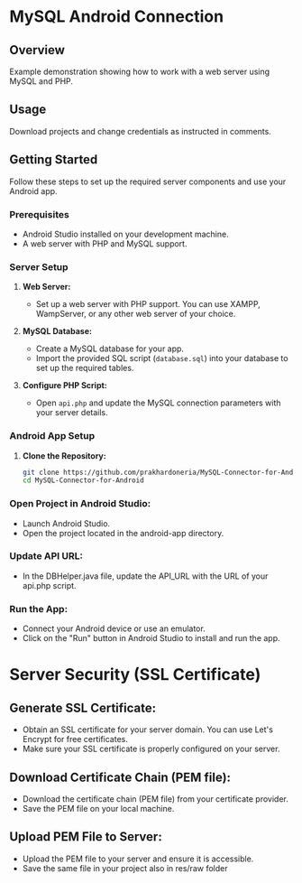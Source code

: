 # MySQL Android Connection

## Overview

Example demonstration showing how to work with a web server using MySQL and PHP.

## Usage

Download projects and change credentials as instructed in comments.

## Getting Started

Follow these steps to set up the required server components and use your Android app.

### Prerequisites

- Android Studio installed on your development machine.
- A web server with PHP and MySQL support.

### Server Setup

1. **Web Server:**
   - Set up a web server with PHP support. You can use XAMPP, WampServer, or any other web server of your choice.

2. **MySQL Database:**
   - Create a MySQL database for your app.
   - Import the provided SQL script (`database.sql`) into your database to set up the required tables.

3. **Configure PHP Script:**
   - Open `api.php` and update the MySQL connection parameters with your server details.

### Android App Setup

1. **Clone the Repository:**
   ```bash
   git clone https://github.com/prakhardoneria/MySQL-Connector-for-Android.git
   cd MySQL-Connector-for-Android
   ```
### Open Project in Android Studio:

- Launch Android Studio.
- Open the project located in the android-app directory.

### Update API URL:

- In the DBHelper.java file, update the API_URL with the URL of your api.php script.

### Run the App:

- Connect your Android device or use an emulator.
- Click on the "Run" button in Android Studio to install and run the app.


# Server Security (SSL Certificate)

## Generate SSL Certificate:

- Obtain an SSL certificate for your server domain. You can use Let's Encrypt for free certificates.
- Make sure your SSL certificate is properly configured on your server.

## Download Certificate Chain (PEM file):

- Download the certificate chain (PEM file) from your certificate provider.
- Save the PEM file on your local machine.

## Upload PEM File to Server:

- Upload the PEM file to your server and ensure it is accessible.
- Save the same file in your project also in res/raw folder
